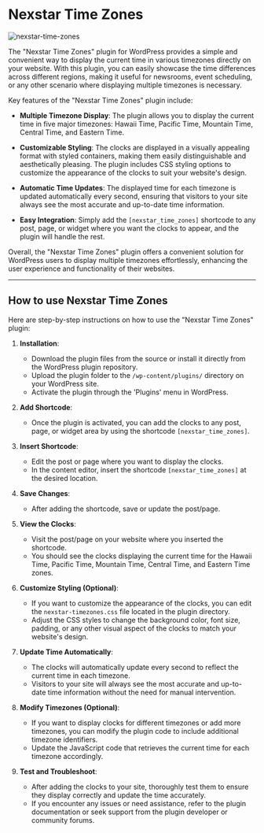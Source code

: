 # Nexstar Time Zones

![nexstar-time-zones](https://github.com/heliogoodbye/Nexstar-Time-Zones/assets/105381685/8fa4df94-48a2-4cb1-8271-b6222f8308f5)

The "Nexstar Time Zones" plugin for WordPress provides a simple and convenient way to display the current time in various timezones directly on your website. With this plugin, you can easily showcase the time differences across different regions, making it useful for newsrooms, event scheduling, or any other scenario where displaying multiple timezones is necessary.

Key features of the "Nexstar Time Zones" plugin include:

  - **Multiple Timezone Display**: The plugin allows you to display the current time in five major timezones: Hawaii Time, Pacific Time, Mountain Time, Central Time, and Eastern Time.

  - **Customizable Styling**: The clocks are displayed in a visually appealing format with styled containers, making them easily distinguishable and aesthetically pleasing. The plugin includes CSS styling options to customize the appearance of the clocks to suit your website's design.

  - **Automatic Time Updates**: The displayed time for each timezone is updated automatically every second, ensuring that visitors to your site always see the most accurate and up-to-date time information.

  - **Easy Integration**: Simply add the `[nexstar_time_zones]` shortcode to any post, page, or widget where you want the clocks to appear, and the plugin will handle the rest.

Overall, the "Nexstar Time Zones" plugin offers a convenient solution for WordPress users to display multiple timezones effortlessly, enhancing the user experience and functionality of their websites.

---

## How to use Nexstar Time Zones

Here are step-by-step instructions on how to use the "Nexstar Time Zones" plugin:

1. **Installation**:
   - Download the plugin files from the source or install it directly from the WordPress plugin repository.
   - Upload the plugin folder to the `/wp-content/plugins/` directory on your WordPress site.
   - Activate the plugin through the 'Plugins' menu in WordPress.

2. **Add Shortcode**:
   - Once the plugin is activated, you can add the clocks to any post, page, or widget area by using the shortcode `[nexstar_time_zones]`.

3. **Insert Shortcode**:
   - Edit the post or page where you want to display the clocks.
   - In the content editor, insert the shortcode `[nexstar_time_zones]` at the desired location.

4. **Save Changes**:
   - After adding the shortcode, save or update the post/page.

5. **View the Clocks**:
   - Visit the post/page on your website where you inserted the shortcode.
   - You should see the clocks displaying the current time for the Hawaii Time, Pacific Time, Mountain Time, Central Time, and Eastern Time zones.

6. **Customize Styling (Optional)**:
   - If you want to customize the appearance of the clocks, you can edit the `nexstar-timezones.css` file located in the plugin directory.
   - Adjust the CSS styles to change the background color, font size, padding, or any other visual aspect of the clocks to match your website's design.

7. **Update Time Automatically**:
   - The clocks will automatically update every second to reflect the current time in each timezone.
   - Visitors to your site will always see the most accurate and up-to-date time information without the need for manual intervention.

8. **Modify Timezones (Optional)**:
   - If you want to display clocks for different timezones or add more timezones, you can modify the plugin code to include additional timezone identifiers.
   - Update the JavaScript code that retrieves the current time for each timezone accordingly.

9. **Test and Troubleshoot**:
   - After adding the clocks to your site, thoroughly test them to ensure they display correctly and update the time accurately.
   - If you encounter any issues or need assistance, refer to the plugin documentation or seek support from the plugin developer or community forums.
